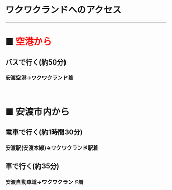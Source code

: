 # ワクワクランドへのアクセス
***
# ■ <font color="RED">空港から</font>
## バスで行く(約50分)
### 安渡空港→ワクワクランド着
<br>

# ■ 安渡市内から
## 電車で行く(約1時間30分)
### 安渡駅(安渡本線)→ワクワクランド駅着
## 車で行く(約35分)
### 安渡自動車道→ワクワクランド着
